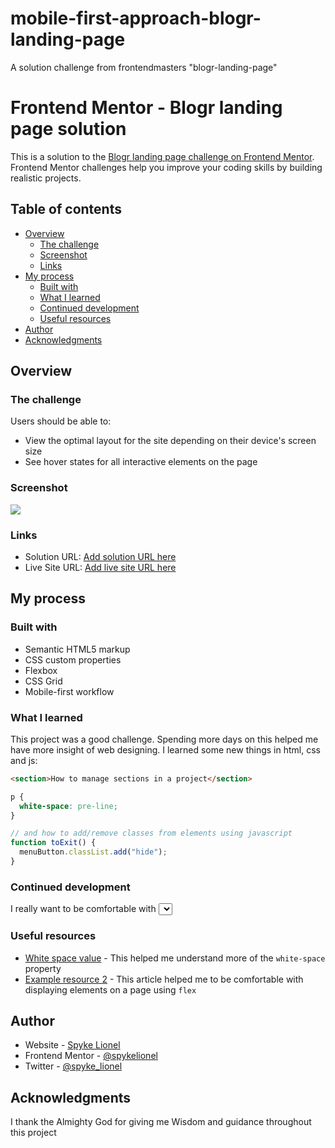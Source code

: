 # mobile-first-approach-blogr-landing-page
A solution challenge from frontendmasters "blogr-landing-page"
# Frontend Mentor - Blogr landing page solution

This is a solution to the [Blogr landing page challenge on Frontend Mentor](https://www.frontendmentor.io/challenges/blogr-landing-page-EX2RLAApP). Frontend Mentor challenges help you improve your coding skills by building realistic projects.

## Table of contents

- [Overview](#overview)
  - [The challenge](#the-challenge)
  - [Screenshot](#screenshot)
  - [Links](#links)
- [My process](#my-process)
  - [Built with](#built-with)
  - [What I learned](#what-i-learned)
  - [Continued development](#continued-development)
  - [Useful resources](#useful-resources)
- [Author](#author)
- [Acknowledgments](#acknowledgments)

## Overview

### The challenge

Users should be able to:

- View the optimal layout for the site depending on their device's screen size
- See hover states for all interactive elements on the page

### Screenshot

![](./screenshot.jpg)

### Links

- Solution URL: [Add solution URL here](https://your-solution-url.com)
- Live Site URL: [Add live site URL here](https://your-live-site-url.com)

## My process

### Built with

- Semantic HTML5 markup
- CSS custom properties
- Flexbox
- CSS Grid
- Mobile-first workflow

### What I learned

This project was a good challenge. Spending more days on this helped me have
more insight of web designing. I learned some new things in html, css and js:

```html
<section>How to manage sections in a project</section>
```

```css
p {
  white-space: pre-line;
}
```

```js
// and how to add/remove classes from elements using javascript
function toExit() {
  menuButton.classList.add("hide");
}
```

### Continued development

I really want to be comfortable with <select> tag and its properties plus a way to style them, and also
want to be good at styling navigation items.

### Useful resources

- [White space value](https://developer.mozilla.com) - This helped me understand more of the `white-space` property
- [Example resource 2](https://m.youtube.com/playlist?list=PL4cUxeGkcC9i3FXJSUfmsNOx8E7u6UuhG) - This article helped me to be
  comfortable with displaying elements on a page using `flex`

## Author

- Website - [Spyke Lionel](https://www.your-site.com)
- Frontend Mentor - [@spykelionel](https://www.frontendmentor.io/profile/spykelionel)
- Twitter - [@spyke_lionel](https://www.twitter.com/spyke_lionel)

## Acknowledgments

I thank the Almighty God for giving me Wisdom and guidance throughout this project
